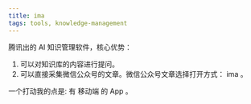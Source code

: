 ```yaml
---
title: ima
tags: tools, knowledge-management
---
```


腾讯出的 AI 知识管理软件，核心优势：
1. 可以对知识库的内容进行提问。
2. 可以直接采集微信公众号的文章。微信公众号文章选择打开方式： ima 。

一个打动我的点是: 有 移动端 的 App 。